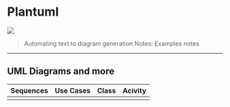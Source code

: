 # Plantuml
![](https://plantuml.com/logo3.png)
> Automating text to diagram generation
Notes: Examples notes

---

## UML Diagrams and more

| Sequences   | Use Cases | Class      | Acivity       |
|-------------|-----------|------------|---------------|
| [][seq]     | [][uc]    | [][class]  | [][activity]  |

[seq]: https://s.plantuml.com/imgw/img-2694ca9a35b51a04d49c3be64163a530.webp
[uc]: https://s.plantuml.com/imgw/img-c6a75c503d93f32b1d206853222c0ec8.webp
[class]: https://s.plantuml.com/imgw/img-f15b2374240c54a96993f94f8a76ed41.webp
[activity]: https://s.plantuml.com/imgw/img-de92784b574768a895512e4c0ab6d6fa.webp
